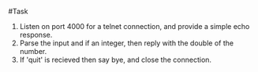 #Task

1. Listen on port 4000 for a telnet connection, and provide a simple echo response.
2. Parse the input and if an integer, then reply with the double of the number.
3. If 'quit' is recieved then say bye, and close the connection.
